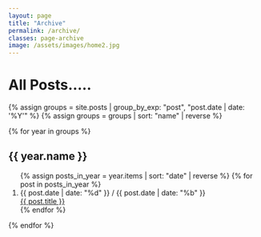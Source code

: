 ```yaml
---
layout: page
title: "Archive"
permalink: /archive/
classes: page-archive
image: /assets/images/home2.jpg 
---
```


# All Posts…..

{% assign groups = site.posts | group_by_exp: "post", "post.date | date: '%Y'" %}
{% assign groups = groups | sort: "name" | reverse %}

{% for year in groups %}
<h2 class="tl-year">{{ year.name }}</h2>

<ol class="timeline">
  {% assign posts_in_year = year.items | sort: "date" | reverse %}
  {% for post in posts_in_year %}
  <li class="tl-item">
    <div class="tl-date">
      <span class="d">{{ post.date | date: "%d" }}</span>
      <span class="m">/ {{ post.date | date: "%b" }}</span>
    </div>
    <a class="tl-link" href="{{ post.url | relative_url }}">{{ post.title }}</a>
  </li>
  {% endfor %}
</ol>
{% endfor %}